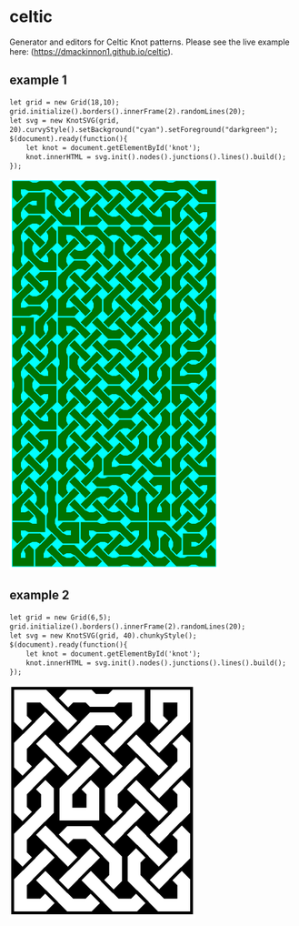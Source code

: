 # celtic
Generator and editors for Celtic Knot patterns.
Please see the live example here: (https://dmackinnon1.github.io/celtic).


## example 1
```{javascript}
let grid = new Grid(18,10);
grid.initialize().borders().innerFrame(2).randomLines(20);
let svg = new KnotSVG(grid, 20).curvyStyle().setBackground("cyan").setForeground("darkgreen");
$(document).ready(function(){
	let knot = document.getElementById('knot');
	knot.innerHTML = svg.init().nodes().junctions().lines().build();
});
```
![example](https://raw.githubusercontent.com/dmackinnon1/celtic/master/imgs/green2.png)

## example 2

```{javascript}
let grid = new Grid(6,5);
grid.initialize().borders().innerFrame(2).randomLines(20);
let svg = new KnotSVG(grid, 40).chunkyStyle();
$(document).ready(function(){
	let knot = document.getElementById('knot');
	knot.innerHTML = svg.init().nodes().junctions().lines().build();
});
```
![example](https://raw.githubusercontent.com/dmackinnon1/celtic/master/imgs/sample.png)

